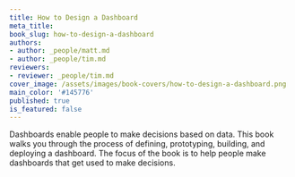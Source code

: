 ```yaml
---
title: How to Design a Dashboard
meta_title:
book_slug: how-to-design-a-dashboard
authors:
- author: _people/matt.md
- author: _people/tim.md
reviewers:
- reviewer: _people/tim.md
cover_image: /assets/images/book-covers/how-to-design-a-dashboard.png
main_color: '#145776'
published: true
is_featured: false
---
```

Dashboards enable people to make decisions based on data. This book walks you through the process of defining, prototyping, building, and deploying a dashboard. The focus of the book is to help people make dashboards that get used to make decisions.
